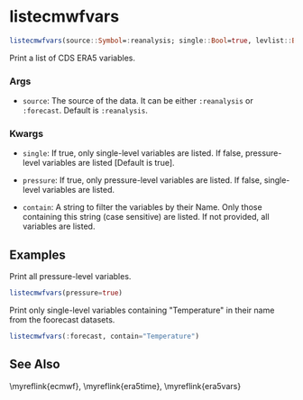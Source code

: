 # listecmwfvars

```julia
listecmwfvars(source::Symbol=:reanalysis; single::Bool=true, levlist::Bool=false, contain::AbstractString="")
```

Print a list of CDS ERA5 variables.

### Args
- `source`: The source of the data. It can be either ``:reanalysis`` or ``:forecast``. Default is `:reanalysis`.

### Kwargs
- `single`: If true, only single-level variables are listed. If false, pressure-level variables are listed [Default is true].

- `pressure`: If true, only pressure-level variables are listed. If false, single-level variables are listed.

- `contain`: A string to filter the variables by their Name. Only those containing this string (case sensitive)
  are listed. If not provided, all variables are listed.

Examples
--------

Print all pressure-level variables.

```julia
listecmwfvars(pressure=true)
```

Print only single-level variables containing "Temperature" in their name from the foorecast datasets.

```julia
listecmwfvars(:forecast, contain="Temperature")
```


See Also
--------

\myreflink{ecmwf}, \myreflink{era5time}, \myreflink{era5vars}
